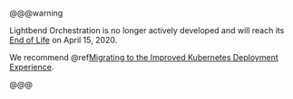 <!--
  -- This is almost a copy of the top-level deprecation.md,
  -- but relative links are resolved relative to the including page,
  -- so it needs to be duplicated into subdirectories with modified
  -- links. https://github.com/lightbend/paradox/issues/309 
  -->
@@@warning

Lightbend Orchestration is no longer actively developed and will reach its [End of Life](https://developer.lightbend.com/docs/lightbend-platform/2.0/support-terminology/index.html#end-of-life-eol-) on April 15, 2020.

We recommend @ref[Migrating to the Improved Kubernetes Deployment Experience](../migration.md).

@@@
